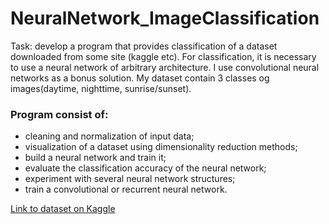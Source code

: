 # NeuralNetwork_ImageClassification
Task: develop a program that provides classification of a dataset downloaded from some site (kaggle etc). For classification, it is necessary to use a neural network of arbitrary architecture. I use convolutional neural networks as a bonus solution. My dataset contain 3 classes og images(daytime, nighttime, sunrise/sunset).
### Program consist of:
- cleaning and normalization of input data;
- visualization of a dataset using dimensionality reduction methods;
- build a neural network and train it;
- evaluate the classification accuracy of the neural network;
- experiment with several neural network structures;
- train a convolutional or recurrent neural network.

[Link to dataset on Kaggle](https://www.kaggle.com/datasets/aymenkhouja/timeofdaydataset)
